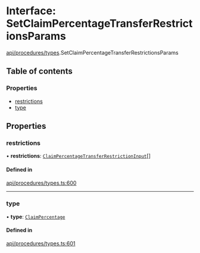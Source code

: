 # Interface: SetClaimPercentageTransferRestrictionsParams

[api/procedures/types](../wiki/api.procedures.types).SetClaimPercentageTransferRestrictionsParams

## Table of contents

### Properties

- [restrictions](../wiki/api.procedures.types.SetClaimPercentageTransferRestrictionsParams#restrictions)
- [type](../wiki/api.procedures.types.SetClaimPercentageTransferRestrictionsParams#type)

## Properties

### restrictions

• **restrictions**: [`ClaimPercentageTransferRestrictionInput`](../wiki/api.procedures.types.ClaimPercentageTransferRestrictionInput)[]

#### Defined in

[api/procedures/types.ts:600](https://github.com/PolymeshAssociation/polymesh-sdk/blob/f8a937f04/src/api/procedures/types.ts#L600)

___

### type

• **type**: [`ClaimPercentage`](../wiki/api.procedures.types.TransferRestrictionType#claimpercentage)

#### Defined in

[api/procedures/types.ts:601](https://github.com/PolymeshAssociation/polymesh-sdk/blob/f8a937f04/src/api/procedures/types.ts#L601)

